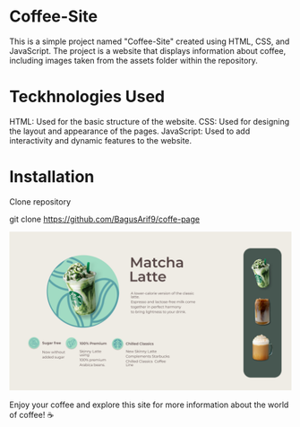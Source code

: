 # Coffee-Site
This is a simple project named "Coffee-Site" created using HTML, CSS, and JavaScript. The project is a website that displays information about coffee, including images taken from the assets folder within the repository.

# Teckhnologies Used
HTML: Used for the basic structure of the website.
CSS: Used for designing the layout and appearance of the pages.
JavaScript: Used to add interactivity and dynamic features to the website.

# Installation
Clone repository

git clone https://github.com/BagusArif9/coffe-page

![Web preview](./preview.png)


Enjoy your coffee and explore this site for more information about the world of coffee! ☕️
